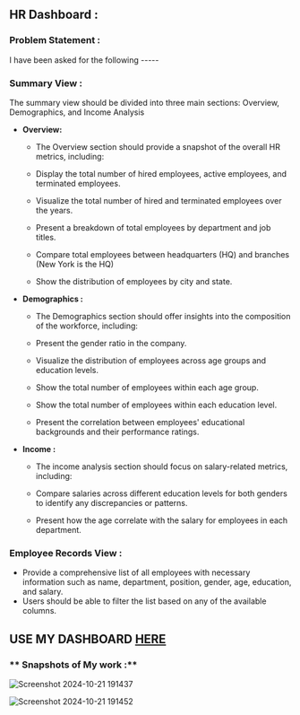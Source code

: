 ## **HR Dashboard :**

### **Problem Statement :**

I have been asked for the following -----

### **Summary View :**

The summary view should be divided into three main sections: Overview, Demographics, and Income Analysis

- **Overview:**
  - The Overview section should provide a snapshot of the overall HR metrics, including:

  - Display the total number of hired employees, active employees, and terminated employees.
  - Visualize the total number of hired and terminated employees over the years.
  - Present a breakdown of total employees by department and job titles.
  - Compare total employees between headquarters (HQ) and branches (New York is the HQ)
  - Show the distribution of employees by city and state.
- **Demographics :**
  - The Demographics section should offer insights into the composition of the workforce, including:

  - Present the gender ratio in the company.
  - Visualize the distribution of employees across age groups and education levels.
  - Show the total number of employees within each age group.
  - Show the total number of employees within each education level.
  - Present the correlation between employees' educational backgrounds and their performance ratings.
- **Income :**
  - The income analysis section should focus on salary-related metrics, including:

  - Compare salaries across different education levels for both genders to identify any discrepancies or patterns.
  - Present how the age correlate with the salary for employees in each department.
### **Employee Records View :**

- Provide a comprehensive list of all employees with necessary information such as name, department, position, gender, age, education, and salary.
- Users should be able to filter the list based on any of the available columns.

## USE MY DASHBOARD [HERE](https://public.tableau.com/app/profile/pravat.patra2029/viz/tableau_HR_dashboard/HRdashboard_main?publish=yes)

### ** Snapshots of My work :**
![Screenshot 2024-10-21 191437](https://github.com/user-attachments/assets/b5013d0f-4e0d-4ef0-b6d6-b7435c3498c8)


![Screenshot 2024-10-21 191452](https://github.com/user-attachments/assets/42d62782-9120-406d-b813-0a07f36255bc)


